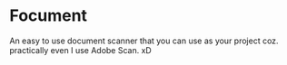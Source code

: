 # Focument
An easy to use document scanner that you can use as your project coz. practically even I use Adobe Scan. xD
